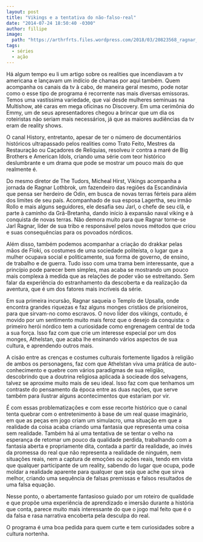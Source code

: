 ```yaml
---
layout: post
title: "Vikings e a tentativa do não-falso-real"
date: "2014-07-24 18:50:40 -0300"
author: fillipe
image:
  path: "https://arthrfrts.files.wordpress.com/2018/03/20823568_ragnar_vikings-672x372.jpg"
tags:
  - séries
  - ação
---
```

Há algum tempo eu li um artigo sobre os realities que incendiavam a tv americana e lançavam um indício de chamas por aqui também. Quem acompanha os canais da tv à cabo, de maneira geral mesmo, pode notar como o esse tipo de programa é recorrente nas mais diversas emissoras. Temos uma vastíssima variedade, que vai desde mulheres seminuas na Multishow, até caras em mega oficinas no Discovery.  Em uma cerimônia do Emmy, um de seus apresentadores chegou a brincar que um dia os roteiristas não seriam mais necessários, já que as maiores audiências da tv eram de reality shows.

O canal History, entretanto, apesar de ter o número de documentários históricos ultrapassado pelos realities como Trato Feito, Mestres da Restauração ou Caçadores de Relíquias, resolveu ir contra a maré de Big Brothers e American Idols, criando uma série com teor histórico deslumbrante e um drama que pode se mostrar um pouco mais do que realmente é.

Do mesmo diretor de The Tudors, Micheal Hirst, Vikings acompanha a jornada de Ragnar Lothbrok, um fazendeiro das regiões da Escandinávia que pensa ser herdeiro de Odin, em busca de novas terras férteis para além dos limites de seu país.  Acompanhado de sua esposa Lagertha, seu irmão Rollo e mais alguns seguidores, ele desafia seu Jarl, o chefe de seu clã, e parte à caminho da Grã-Bretanha, dando início à expansão naval viking e à conquista de novas terras. Não demora muito para que Ragnar torne-se Jarl Ragnar, líder de sua tribo e responsável pelos novos métodos que criou e suas consequências para os povoados nórdicos.

Além disso, também podemos acompanhar a criação do drakkar pelas mãos de Floki, os costumes de uma sociedade politeísta, o lugar que a mulher ocupava social e politicamente, sua forma de governo, de ensino, de trabalho e de guerra. Tudo isso com uma trama bem interessante, que a princípio pode parecer bem simples, mas acaba se mostrando um pouco mais complexa à medida que as relações de poder vão se estreitando. Sem falar da experiência do estranhamento da descoberta e da realização da aventura, que é um dos fatores mais incríveis da série.

Em sua primeira incursão, Ragnar saqueia o Templo de Upsalla, onde encontra grandes riquezas e faz alguns monges cristãos de prisioneiros, para que sirvam-no como escravos. O novo líder dos vikings, contudo, é movido por um sentimento muito mais feroz que o desejo da conquista: o primeiro herói nórdico tem a curiosidade como engrenagem central de toda a sua força. Isso faz com que crie um interesse especial por um dos monges, Athelstan, que acaba lhe ensinando vários aspectos de sua cultura, e aprendendo outros mais.

A cisão entre as crenças e costumes culturais fortemente ligados à religião de ambos os personagens, faz com que Athelstan viva uma prática de auto-conhecimento e quebre com vários paradigmas de sua religião, descobrindo que a doutrina religiosa  aplicada à socieade dos selvagens, talvez se aproxime muito mais de seu ideal. Isso faz com que tenhamos um contraste do pensamento da época entre as duas nações, que serve também para ilustrar alguns acontecimentos que estariam por vir.

É com essas problematizações e com esse recorte histórico que o canal tenta quebrar com o entretenimento à base de um real quase imaginário, em que as peças em jogo criam um simulacro, uma situação em que a realidade da coisa acaba criando uma fantasia que representa uma coisa sem realidade. Também há aí uma tentativa de se tentar o velho na esperança de retomar um pouco da qualidade perdida, trabalhando com a fantasia aberta e propriamente dita, contada a partir da realidade, ao invés da promessa do real que não representa a realidade de ninguém, nem situações reais, nem a captura de emoções ou ações reais, tendo em vista que qualquer participante de um reality, sabendo do lugar que ocupa, pode moldar  a realidade aparente para qualquer que seja que ache que sirva melhor, criando uma sequência de falsas premissas e falsos resultados de uma falsa equação.

Nesse ponto, o abertamente fantasioso guiado por um roteiro de qualidade e que propõe uma experiência de aprendizado e imersão durante a história que conta, parece muito mais interessante do que o jogo mal feito que é o da falsa e rasa narrativa encoberta pela desculpa do real.

O programa é uma boa pedida para quem curte e tem curiosidades sobre a cultura nortenha.
